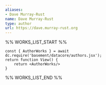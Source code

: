 ```yaml
---
aliases:
- Dave Murray-Rust
name: Dave Murray-Rust
type: author
url: https://dave.murray-rust.org
---
```



%% WORKS_LIST_START %%

```datacorejsx
const { AuthorWorks } = await dc.require('basement/datacore/authors.jsx');
return function View() {
    return <AuthorWorks/>
}
```
%% WORKS_LIST_END %%